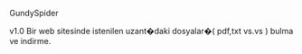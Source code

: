 GundySpider

v1.0
Bir web sitesinde istenilen uzant�daki dosyalar�( pdf,txt vs.vs ) bulma ve indirme.
